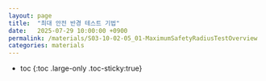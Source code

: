 ```yaml
---
layout: page
title:  "최대 안전 반경 테스트 기법"
date:   2025-07-29 10:00:00 +0900
permalink: /materials/S03-10-02-05_01-MaximumSafetyRadiusTestOverview
categories: materials
---
```

* toc
{:toc .large-only .toc-sticky:true}

